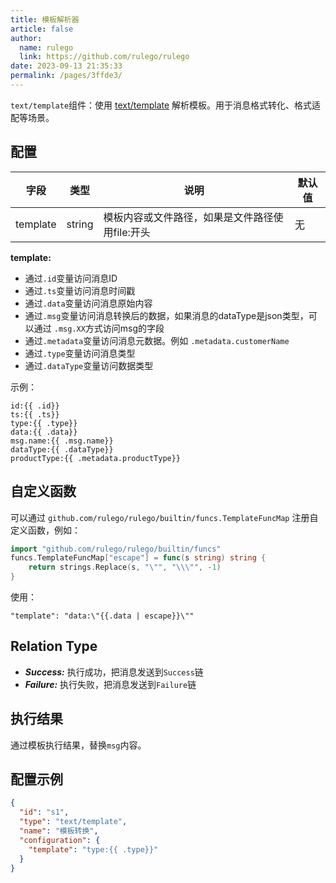 ```yaml
---
title: 模板解析器
article: false
author: 
  name: rulego
  link: https://github.com/rulego/rulego
date: 2023-09-13 21:35:33
permalink: /pages/3ffde3/
---
```


`text/template`组件：使用 [text/template](https://pkg.go.dev/text/template) 解析模板。用于消息格式转化、格式适配等场景。

## 配置

| 字段       | 类型     | 说明                         | 默认值 |
|----------|--------|----------------------------|-----|
| template | string | 模板内容或文件路径，如果是文件路径使用file:开头 | 无   |

**template:**
- 通过`.id`变量访问消息ID
- 通过`.ts`变量访问消息时间戳
- 通过`.data`变量访问消息原始内容
- 通过`.msg`变量访问消息转换后的数据，如果消息的dataType是json类型，可以通过 `.msg.XX`方式访问msg的字段
- 通过`.metadata`变量访问消息元数据。例如 `.metadata.customerName`
- 通过`.type`变量访问消息类型
- 通过`.dataType`变量访问数据类型

示例：

```text
id:{{ .id}}
ts:{{ .ts}}
type:{{ .type}}
data:{{ .data}}
msg.name:{{ .msg.name}}
dataType:{{ .dataType}}
productType:{{ .metadata.productType}}
```

## 自定义函数
可以通过 `github.com/rulego/rulego/builtin/funcs.TemplateFuncMap` 注册自定义函数，例如：
```go
import "github.com/rulego/rulego/builtin/funcs"
funcs.TemplateFuncMap["escape"] = func(s string) string {
	return strings.Replace(s, "\"", "\\\"", -1)
}
```
使用：
```text
"template": "data:\"{{.data | escape}}\""
```

## Relation Type

- ***Success:*** 执行成功，把消息发送到`Success`链
- ***Failure:*** 执行失败，把消息发送到`Failure`链

## 执行结果

通过模板执行结果，替换`msg`内容。

## 配置示例

```json
{
  "id": "s1",
  "type": "text/template",
  "name": "模板转换",
  "configuration": {
    "template": "type:{{ .type}}"
  }
}
```
